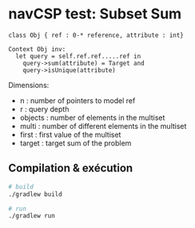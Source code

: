 # navCSP test: Subset Sum

```
class Obj { ref : 0-* reference, attribute : int}

Context Obj inv:
  let query = self.ref.ref.....ref in
    query->sum(attribute) = Target and
    query->isUnique(attribute)
```

Dimensions:
- n : number of pointers to model ref
- r : query depth
- objects : number of elements in the multiset
- multi : number of different elements in the multiset
- first : first value of the multiset
- target : target sum of the problem

## Compilation & exécution
```bash
# build
./gradlew build

# run
./gradlew run
```
